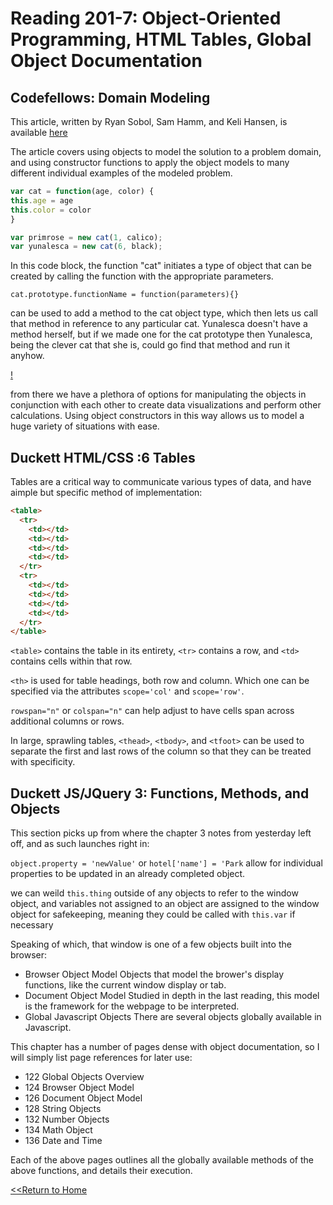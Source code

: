 # Reading 201-7: Object-Oriented Programming, HTML Tables, Global Object Documentation

## Codefellows: Domain Modeling

This article, written by Ryan Sobol, Sam Hamm, and Keli Hansen, is available [here](https://github.com/codefellows/domain_modeling#domain-modeling)

The article covers using objects to model the solution to a problem domain, and using constructor functions to apply the object models to many different individual examples of the modeled problem. 

```javascript
var cat = function(age, color) {
this.age = age
this.color = color
}

var primrose = new cat(1, calico);
var yunalesca = new cat(6, black);
```
In this code block, the function "cat" initiates a type of object that can be created by calling the function with the appropriate parameters.

`cat.prototype.functionName = function(parameters){}`

can be used to add a method to the cat object type, which then lets us call that method in reference to any particular cat. Yunalesca doesn't have a method herself, but if we made one for the cat prototype then Yunalesca, being the clever cat that she is, could go find that method and run it anyhow. 
 
[!](yunalesca.jpg)

from there we have a plethora of options for manipulating the objects in conjunction with each other to create data visualizations and perform other calculations. Using object constructors in this way allows us to model a huge variety of situations with ease. 

## Duckett HTML/CSS :6 Tables
Tables are a critical way to communicate various types of data, and have aimple but specific method of implementation:
```html
<table>
  <tr>
    <td></td>
    <td></td>
    <td></td>
    <td></td>
  </tr>
  <tr>
    <td></td>
    <td></td>
    <td></td>
    <td></td>
  </tr>
</table>
```
`<table>` contains the table in its entirety, `<tr>` contains a row, and `<td>` contains cells within that row. 

`<th>` is used for table headings, both row and column. Which one can be specified via the attributes `scope='col'` and `scope='row'`. 

`rowspan="n"` or `colspan="n"` can help adjust to have cells span across additional columns or rows. 

In large, sprawling tables, `<thead>`, `<tbody>`, and `<tfoot>` can be used to separate the first and last rows of the column so that they can be treated with specificity. 

## Duckett JS/JQuery 3: Functions, Methods, and Objects

This section picks up from where the chapter 3 notes from yesterday left off, and as such launches right in:

`object.property = 'newValue'` or `hotel['name'] = 'Park` allow for individual properties to be updated in an already completed object. 

we can weild `this.thing` outside of any objects to refer to the window object, and variables not assigned to an object are assigned to the window object for safekeeping, meaning they could be called with `this.var` if necessary 

Speaking of which, that window is one of a few objects built into the browser:
- Browser Object Model
    Objects that model the brower's display functions, like the current window display or tab. 
- Document Object Model
    Studied in depth in the last reading, this model is the framework for the webpage to be interpreted. 
- Global Javascript Objects
    There are several objects globally available in Javascript. 

This chapter has a number of pages dense with object documentation, so I will simply list page references for later use:

- 122 Global Objects Overview
- 124 Browser Object Model
- 126 Document Object Model
- 128 String Objects
- 132 Number Objects
- 134 Math Object
- 136 Date and Time

Each of the above pages outlines all the globally available methods of the above functions, and details their execution. 

[<<Return to Home](README.md)